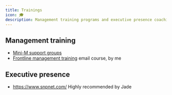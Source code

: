 ```yaml
---
title: Trainings
icon: 🎓
description: Management training programs and executive presence coaching resources
---
```


## Management training

* [Mini-M support groups](https://www.rubick.com/mini-m-support-groups/)
* [Frontline management training](https://www.rubick.com/courses/) email course, by me

## Executive presence

* https://www.snpnet.com/ Highly recommended by Jade

          